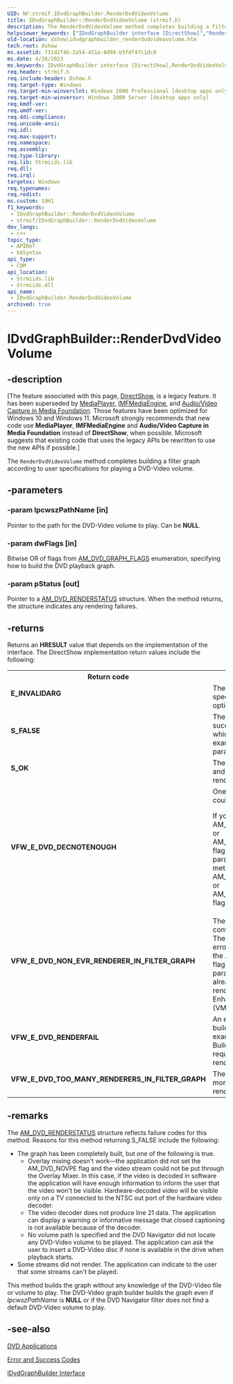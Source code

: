 ```yaml
---
UID: NF:strmif.IDvdGraphBuilder.RenderDvdVideoVolume
title: IDvdGraphBuilder::RenderDvdVideoVolume (strmif.h)
description: The RenderDvdVideoVolume method completes building a filter graph according to user specifications for playing a DVD-Video volume.
helpviewer_keywords: ["IDvdGraphBuilder interface [DirectShow]","RenderDvdVideoVolume method","IDvdGraphBuilder.RenderDvdVideoVolume","IDvdGraphBuilder::RenderDvdVideoVolume","IDvdGraphBuilderRenderDvdVideoVolume","RenderDvdVideoVolume","RenderDvdVideoVolume method [DirectShow]","RenderDvdVideoVolume method [DirectShow]","IDvdGraphBuilder interface","dshow.idvdgraphbuilder_renderdvdvideovolume","strmif/IDvdGraphBuilder::RenderDvdVideoVolume"]
old-location: dshow\idvdgraphbuilder_renderdvdvideovolume.htm
tech.root: dshow
ms.assetid: 731d2f4b-2a54-451a-8d98-b5fdf47c1dc8
ms.date: 4/26/2023
ms.keywords: IDvdGraphBuilder interface [DirectShow],RenderDvdVideoVolume method, IDvdGraphBuilder.RenderDvdVideoVolume, IDvdGraphBuilder::RenderDvdVideoVolume, IDvdGraphBuilderRenderDvdVideoVolume, RenderDvdVideoVolume, RenderDvdVideoVolume method [DirectShow], RenderDvdVideoVolume method [DirectShow],IDvdGraphBuilder interface, dshow.idvdgraphbuilder_renderdvdvideovolume, strmif/IDvdGraphBuilder::RenderDvdVideoVolume
req.header: strmif.h
req.include-header: Dshow.h
req.target-type: Windows
req.target-min-winverclnt: Windows 2000 Professional [desktop apps only]
req.target-min-winversvr: Windows 2000 Server [desktop apps only]
req.kmdf-ver: 
req.umdf-ver: 
req.ddi-compliance: 
req.unicode-ansi: 
req.idl: 
req.max-support: 
req.namespace: 
req.assembly: 
req.type-library: 
req.lib: Strmiids.lib
req.dll: 
req.irql: 
targetos: Windows
req.typenames: 
req.redist: 
ms.custom: 19H1
f1_keywords:
 - IDvdGraphBuilder::RenderDvdVideoVolume
 - strmif/IDvdGraphBuilder::RenderDvdVideoVolume
dev_langs:
 - c++
topic_type:
 - APIRef
 - kbSyntax
api_type:
 - COM
api_location:
 - Strmiids.lib
 - Strmiids.dll
api_name:
 - IDvdGraphBuilder.RenderDvdVideoVolume
archived: true
---
```


# IDvdGraphBuilder::RenderDvdVideoVolume


## -description

\[The feature associated with this page, [DirectShow](/windows/win32/directshow/directshow), is a legacy feature. It has been superseded by [MediaPlayer](/uwp/api/Windows.Media.Playback.MediaPlayer), [IMFMediaEngine](/windows/win32/api/mfmediaengine/nn-mfmediaengine-imfmediaengine), and [Audio/Video Capture in Media Foundation](/windows/win32/medfound/audio-video-capture-in-media-foundation). Those features have been optimized for Windows 10 and Windows 11. Microsoft strongly recommends that new code use **MediaPlayer**, **IMFMediaEngine** and **Audio/Video Capture in Media Foundation** instead of **DirectShow**, when possible. Microsoft suggests that existing code that uses the legacy APIs be rewritten to use the new APIs if possible.\]

The <code>RenderDvdVideoVolume</code> method completes building a filter graph according to user specifications for playing a DVD-Video volume.

## -parameters

### -param lpcwszPathName [in]

Pointer to the path for the DVD-Video volume to play. Can be <b>NULL</b>.

### -param dwFlags [in]

Bitwise OR of flags from <a href="/windows/desktop/api/strmif/ne-strmif-am_dvd_graph_flags">AM_DVD_GRAPH_FLAGS</a> enumeration, specifying how to build the DVD playback graph.

### -param pStatus [out]

Pointer to a <a href="/windows/desktop/api/strmif/ns-strmif-am_dvd_renderstatus">AM_DVD_RENDERSTATUS</a> structure. When the method returns, the structure indicates any rendering failures.

## -returns

Returns an <b>HRESULT</b> value that depends on the implementation of the interface. The DirectShow implementation return values include the following:

<table>
<tr>
<th>Return code</th>
<th>Description</th>
</tr>
<tr>
<td width="40%">
<dl>
<dt><b>E_INVALIDARG</b></dt>
</dl>
</td>
<td width="60%">
The <i>dwFlags</i> parameter specifies conflicting options.

</td>
</tr>
<tr>
<td width="40%">
<dl>
<dt><b>S_FALSE</b></dt>
</dl>
</td>
<td width="60%">
The method partially succeeded. To find out which errors occurred, examine the <i>pStatus</i> parameter.

</td>
</tr>
<tr>
<td width="40%">
<dl>
<dt><b>S_OK</b></dt>
</dl>
</td>
<td width="60%">
The method succeeded, and all streams were rendered.

</td>
</tr>
<tr>
<td width="40%">
<dl>
<dt><b>VFW_E_DVD_DECNOTENOUGH</b></dt>
</dl>
</td>
<td width="60%">
One or more streams could not be rendered.

If you specified the AM_DVD_HWDEC_ONLY or AM_DVD_SWDEC_ONLY flag in the <i>dwFlags</i> parameter, try calling the method again with the AM_DVD_HWDEC_PREFER or AM_DVD_SWDEC_PREFER flag.

</td>
</tr>
<tr>
<td width="40%">
<dl>
<dt><b>VFW_E_DVD_NON_EVR_RENDERER_IN_FILTER_GRAPH</b></dt>
</dl>
</td>
<td width="60%">
The filter graph already contains a video renderer. The method returns this error code if you specify the AM_DVD_EVR_ONLY flag in the <i>dwFlags</i> parameter but the graph already contains a video renderer other than the Enhanced Video Renderer (VMR) filter.

</td>
</tr>
<tr>
<td width="40%">
<dl>
<dt><b>VFW_E_DVD_RENDERFAIL</b></dt>
</dl>
</td>
<td width="60%">
An error occurred while building the graph. For example, the DVD Graph Builder could not create a required filter or could not render any of the streams.

</td>
</tr>
<tr>
<td width="40%">
<dl>
<dt><b>VFW_E_DVD_TOO_MANY_RENDERERS_IN_FILTER_GRAPH</b></dt>
</dl>
</td>
<td width="60%">
The filter graph contains more than one video renderer.

</td>
</tr>
</table>

## -remarks

The <a href="/windows/desktop/api/strmif/ns-strmif-am_dvd_renderstatus">AM_DVD_RENDERSTATUS</a> structure reflects failure codes for this method. Reasons for this method returning S_FALSE include the following:

<ul>
<li>The graph has been completely built, but one of the following is true.<ul>
<li>Overlay mixing doesn't work—the application did not set the AM_DVD_NOVPE flag and the video stream could not be put through the Overlay Mixer. In this case, if the video is decoded in software the application will have enough information to inform the user that the video won't be visible. Hardware-decoded video will be visible only on a TV connected to the NTSC out port of the hardware video decoder.</li>
<li>The video decoder does not produce line 21 data. The application can display a warning or informative message that closed captioning is not available because of the decoder.</li>
<li>No volume path is specified and the DVD Navigator did not locate any DVD-Video volume to be played. The application can ask the user to insert a DVD-Video disc if none is available in the drive when playback starts.</li>
</ul>
</li>
<li>Some streams did not render. The application can indicate to the user that some streams can't be played.</li>
</ul>
This method builds the graph without any knowledge of the DVD-Video file or volume to play. The DVD-Video graph builder builds the graph even if <i>lpcwszPathName</i> is <b>NULL</b> or if the DVD Navigator filter does not find a default DVD-Video volume to play.

## -see-also

<a href="/windows/desktop/DirectShow/dvd-applications">DVD Applications</a>



<a href="/windows/desktop/DirectShow/error-and-success-codes">Error and Success Codes</a>



<a href="/windows/desktop/api/strmif/nn-strmif-idvdgraphbuilder">IDvdGraphBuilder Interface</a>